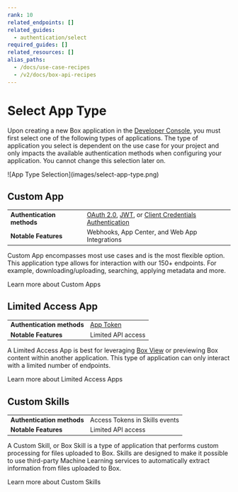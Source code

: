 ```yaml
---
rank: 10
related_endpoints: []
related_guides:
  - authentication/select
required_guides: []
related_resources: []
alias_paths:
  - /docs/use-case-recipes
  - /v2/docs/box-api-recipes
---
```


# Select App Type

Upon creating a new Box application in the [Developer Console][dev-console],
you must first select one of the following types of applications. The type of
application you select is dependent on the use case for your project and only
impacts the available authentication methods when configuring your application.
You cannot change this selection later on.

<ImageFrame shadow center>
  ![App Type Selection](images/select-app-type.png)
</ImageFrame>

## Custom App

|                            |                                                                              |
| -------------------------- | ---------------------------------------------------------------------------- |
| **Authentication methods** | [OAuth 2.0][oauth2], [JWT][jwt], or [Client Credentials Authentication][ccg] |
| **Notable Features**        | Webhooks, App Center, and Web App Integrations                             |

Custom App encompasses most use cases and is the most flexible option.
This application type allows for interaction with our 150+ endpoints.
For example, downloading/uploading, searching, applying metadata and more.

<CTA to="g://applications/app-types/custom-apps">Learn more about Custom Apps</CTA>

## Limited Access App

|                            |                                       |
| -------------------------- | ------------------------------------- |
| **Authentication methods** | [App Token][app-token]                |
| **Notable Features**       | Limited API access                    |

A Limited Access App is best for leveraging [Box View][view-app] or previewing
Box content within another application. This type of application can only
interact with a limited number of endpoints.

<CTA to="g://applications/app-types/limited-access-apps">Learn more about Limited Access Apps</CTA>

## Custom Skills

|                            |                                |
| -------------------------- | ------------------------------ |
| **Authentication methods** | Access Tokens in Skills events |
| **Notable Features**       | Limited API access             |

A Custom Skill, or Box Skill is a type of application that performs custom
processing for files uploaded to Box. Skills are designed to make it possible to
use third-party Machine Learning services to automatically extract information
from files uploaded to Box.

<CTA to="g://applications/app-types/custom-skills">Learn more about Custom Skills</CTA>

[oauth2]: g://authentication/oauth2
[jwt]: g://authentication/jwt
[app-token]: g://authentication/app-token
[custom-apps]: g://applications/app-types/custom-apps
[dev-console]: https://app.box.com/developers/console
[view-app]: g://embed/box-view
[ccg]: g://authentication/client-credentials
